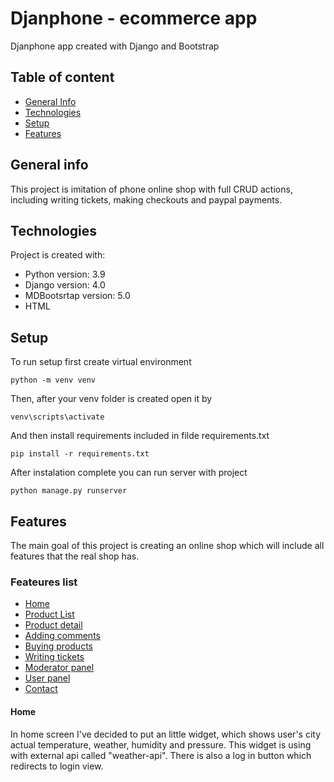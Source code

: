 # Djanphone - ecommerce app
 Djanphone app created with Django and Bootstrap

## Table of content

  * [ General Info](#general-info) 
  * [Technologies](#technologies)
  * [Setup](#setup)
  * [Features](#features)

## General info
This project is imitation of phone online shop with full CRUD actions, including writing tickets, making checkouts and paypal payments.

## Technologies
Project is created with:
* Python version: 3.9
* Django version: 4.0
* MDBootsrtap version: 5.0
* HTML 

## Setup
To run setup first create virtual environment
```
python -m venv venv
```
Then, after your venv folder is created open it by 
```
venv\scripts\activate
```
And then install requirements included in filde requirements.txt
```
pip install -r requirements.txt
```
After instalation complete you can run server with project
```
python manage.py runserver
```
## Features
The main goal of this project is creating an online shop which will include all features that the real shop has. 
### Feateures list
* [Home](#Home)
* [Product List](#Product-list)
* [Product detail](#Product-detail)
* [Adding comments](#Adding-comments)
* [Buying products](#Buying-products)
* [Writing tickets](#Writing-tickets)
* [Moderator panel](#Moderator-panel)
* [User panel](#User-panel)
* [Contact](#Contact)

#### Home
In home screen I've decided to put an little widget, which shows user's city actual temperature, weather, humidity and pressure. This widget is using with external
api called "weather-api". There is also a log in button which redirects to login view. 
